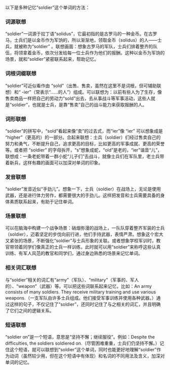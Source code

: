 以下是多种记忆“soldier”这个单词的方法：

### 词源联想
“soldier”一词源于拉丁语“solidus”，它最初指的是古罗马的一种金币。在古罗马，士兵们是以金币作为军饷的，所以渐渐地，领取金币（solidus）的人——士兵，就被称为“soldier” 。联想画面：想象古罗马的军队，士兵们排着整齐的队伍，将领拿着金币，依次分发给每一位士兵作为他们的报酬。这种以金币为军饷的场景，就和“soldier”紧密联系起来，帮助记忆。

### 词根词缀联想
“soldier”可近似看作由 “sold”（出售、售卖，虽然在这里不是词根，但可辅助联想）和“ -ier”（常表示“……的人”）组成。可以联想为：以前有些人为了生存，像售卖商品一样把自己的劳动力“sold”出去，去从事战斗等军事活动，这些人就是“soldier”，也就是士兵，是靠“售卖”自己的战斗能力来获取报酬的人。

### 词形联想
“soldier”的拼写中，“sold”看起来像“卖”的过去式，而“ier”像 “ier” 可以想象成是 “higher”（更高的）的一部分。合起来联想：士兵（soldier）们经过售卖自己的努力和勇气，不断提升自己，追求更高的目标，比如更高的军事成就、更高的荣誉等。或者把 “soldier” 的字母拆开，“s”想象成蛇，“old”是老的，“ier”谐音“儿”，联想成：一条老蛇带着一群小蛇“儿子们”去战斗，就像士兵们在军队里，老士兵带着新兵，这样有趣的画面可以加深对单词的印象。

### 发音联想
“soldier”发音近似“手劲儿”。想象一下，士兵（soldier）在战场上，无论是使用武器，还是进行体力劳作，都需要很大的手劲儿。这样把发音和士兵需要具备的身体素质联系起来，有助于记住单词。

### 场景联想
可以在脑海中构建一个战争场景：硝烟弥漫的战场上，一队队穿着整齐军装的士兵（soldier），迈着坚定的步伐向前行进，他们手持武器，表情严肃。想象这个宏大又紧张的场景，不断强化“soldier”与士兵形象的关联。或者想象学校军训时，教官带领着同学们像真正的士兵一样训练，此时就可以用“soldier”来称呼这些认真训练、有军人风范的教官和同学们，通过身边熟悉的场景来记忆单词。

### 相关词汇联想
与“soldier”相关的词汇有“army”（军队）、“military”（军事的、军人的）、“weapon”（武器）等。可以把这些词联系起来记忆，比如：An army consists of many soldiers. They receive military training and use various weapons.（一支军队由许多士兵组成。他们接受军事训练并使用各种武器。）通过这样的句子，不仅记住了“soldier”，还同时记住了与之相关的词汇，并且明确了它们之间的逻辑关系。

### 短语联想
“soldier on”是一个短语，意思是“坚持不懈；继续服役”。例如：Despite the difficulties, the soldiers soldiered on.（尽管困难重重，士兵们仍坚持不懈。）记住这个短语，就可以联想到“soldier”这个单词，同时也能更好地理解“soldier”作为动词（虽然较少用，但在这个短语中有体现）和名词的不同用法及含义，加深对单词的记忆。 